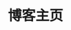 ---
# 以使用博客主页布局
home: true
# 以使用博客主页布局
layout: BlogHome
# 是否显示主页的图标与描述
hero: true
# 设置页面标题，会用于路径导航、页面增强等
title: 博客主页
# 设置title的icon图标
icon: /assets/icon/home.svg
# 主页图标 (logo) 地址
heroImage: /assets/images/pkq_light.svg
# 深色模式下主页图标 (logo) 地址
heroImageDark: /assets/images/pkq_dark.svg
# 主页标题，可通过设置为空字符串来隐藏默认标题
heroText: ~Hello 😊 2025~
# 是否全屏显示 Hero
heroFullScreen: true
# 附加文字描述
tagline: 风起无念，岁月不寒<br/>欢喜常满，日子长安
# 主页图标的替代文字，当图片访问不到时进行展示
heroAlt: 你好啊
# 背景图片的地址，不支持相对路径。如果不填写，会自动应用一张默认的风景图片
bgImage: /assets/images/bg_image_light.webp
# 深色模式下背景图片的地址，不支持相对路径。
bgImageDark: /assets/images/bg_image_dark.jpg
# 背景图片的 CSS 样式。背景图片的 CSS 样式。
bgImageStyle: opacity:1
projects:
  - icon: /assets/icon/java.svg
    name: Java
    desc: Java技术
    link: '/article/java/'

  - icon: /assets/icon/python.svg
    name: Python
    desc: Python技术
    link: '/article/python/'

  - icon: /assets/icon/linux.svg
    name: Linux
    desc: Linux技术
    link: '/article/linux/'

  - icon: /assets/icon/docker.svg
    name: Docker
    desc: Docker技术
    link: '/article/docker/'

  - icon: /assets/icon/ai.svg
    name: AI
    desc: AI技术
    link: '/article/ai/'

  - icon: /assets/icon/tools.svg
    name: 开发工具
    desc: 我平时的开发工具
    link: '/article/tools/'

  - icon: /assets/icon/life.svg
    name: 品味生活
    desc: 生活中的点点滴滴
    link: '/article/life/'
  
  - icon: /assets/icon/news.svg
    name: 最新咨询
    desc: 科技圈的最新咨询
    link: '/article/news/'

footer: "void0720 | 代码改变世界，技术成就未来。 | 记录每一个技术成果背后的故事。"
---